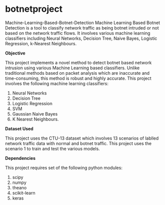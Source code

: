 # botnetproject
 Machine-Learning-Based-Botnet-Detection
Machine Learning Based Botnet Detection is a tool to classify network traffic as being botnet intruded or not based on the network traffic flows. It involves various machine learning classifiers including Neural Networks, Decision Tree, Naive Bayes, Logistic Regression, k-Nearest Neighbours.

<b> Objective </b>

This project implements a novel method to detect botnet based network intrusion using various Machine Learning based classifiers. Unlike traditional methods based on packet analysis which are inaccurate and time-consuming, this method is robust and highly accurate. This project involves the following machine learning classifiers:

1. Neural Networks
2. Decision Tree
3. Logistic Regression
4. SVM
5. Gaussian Naive Bayes
6. K Nearest Neighbours.



<b> Dataset Used </b>

This project uses the CTU-13 dataset which involves 13 scenarios of lablled network traffic data with normal and botnet traffic. This project uses the scenario 1 to train and test the various models.

<b> Dependencies </b>

This project requires set of the following python modules:

1. scipy
2. numpy
3. theano
4. scikit-learn
5. keras
